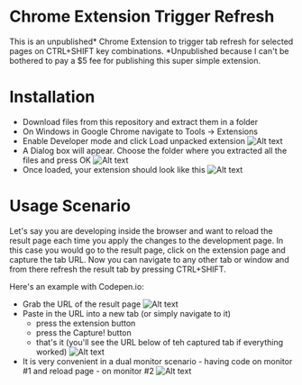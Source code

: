 Chrome Extension Trigger Refresh
================================

This is an unpublished* Chrome Extension to trigger tab refresh for selected pages on CTRL+SHIFT key combinations.
*Unpublished because I can't be bothered to pay a $5 fee for publishing this super simple extension.

Installation
================================

* Download files from this repository and extract them in a folder
* On Windows in Google Chrome navigate to Tools -> Extensions
* Enable Developer mode and click Load unpacked extension
![Alt text](http://i.imgur.com/Gedglp3.png)
* A Dialog box will appear. Choose the folder where you extracted all the files and press OK
![Alt text](http://i.imgur.com/MjZbXGo.png)
* Once loaded, your extension should look like this
![Alt text](http://i.imgur.com/QT9MMt6.png)

Usage Scenario
================================
Let's say you are developing inside the browser and want to reload the result page each time you apply the changes to the development page.
In this case you would go to the result page, click on the extension page and capture the tab URL. Now you can navigate to any other tab or window and from there refresh the result tab by pressing CTRL+SHIFT.

Here's an example with Codepen.io:

* Grab the URL of the result page
![Alt text](http://i.imgur.com/wKt1qUY.png)
* Paste in the URL into a new tab (or simply navigate to it)
  * press the extension button
  * press the Capture! button
  * that's it (you'll see the URL below of teh captured tab if everything worked)
![Alt text](http://i.imgur.com/xB2uxt7.png)
* It is very convenient in a dual monitor scenario - having code on monitor #1 and reload page - on monitor #2
![Alt text](http://i.imgur.com/Ihsk1zJ.png)
